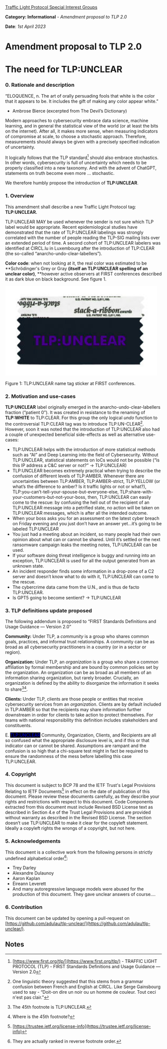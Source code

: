 [Traffic Light Protocol Special Interest Groups](https://www.first.org/tlp/)

**Category: Informational** - *Amendment proposal to TLP 2.0*

**Date**: *1st April 2023*

# Amendment proposal to TLP 2.0

# The need for TLP:UNCLEAR 

### **0. Rationale and description**

“ELOQUENCE, n. The art of orally persuading fools that white is the color that it appears to be. It includes the gift of making any color appear white.” 

- Ambrose Bierce (excerpted from The Devil’s Dictionary)

Modern approaches to cybersecurity embrace data science, machine learning, and in general the statistical view of the world (or at least the bits on the internet). After all, it makes more sense, when measuring indicators of compromise at scale, to choose a stochastic approach. Therefore, measurements should always be given with a precisely specified indication of uncertainty.

It logically follows that the TLP standard[^1] should also embrace stochastics. In other words, cybersecurity is full of uncertainty which needs to be properly classified into a new taxonomy. And with the advent of ChatGPT, statements on truth become even more … stochastic.

We therefore humbly propose the introduction of **TLP:UNCLEAR**.

### **1. Overview**

This amendment shall describe a new Traffic Light Protocol tag: **TLP:UNCLEAR.**

TLP:UNCLEAR MAY be used whenever the sender is not sure which TLP label would be appropriate. Recent epidemiological studies have demonstrated that the rate of TLP:UNCLEAR labelings was strongly correlated with the number of people reading the TLP-SIG mailing lists over an extended period of time. A second cohort of TLP:UNCLEAR labelers was identified at CIRCL.lu in Luxembourg after the introduction of TLP:CLEAR (the so-called “anarcho-undo-clear-labellers”).

**Color code**: when not looking at it, the real color was estimated to be **Schrödinger's Grey or Gray **(itself an TLP:UNCLEAR spelling of an unclear color)**, **however active observers at FIRST conferences described it as dark blue on black background. See figure 1. 

![TLP:UNCLEAR name tag sticker at FIRST.org conferences.](https://raw.githubusercontent.com/adulau/tlp-unclear/main/images/TLP%3AUNCLEAR.png)

Figure 1: TLP:UNCLEAR name tag sticker at FIRST conferences.


### **2. Motivation and use-cases**

**TLP:UNCLEAR** label originally emerged in the anarcho-undo-clear-labellers fraction (“patient 0”). It was created in resistance to the renaming of **TLP:WHITE** to TLP:CLEAR. For this group the only logical _undo_ function to the controversial TLP:CLEAR tag was to introduce TLP:UN-CLEAR[^2]. However, soon it was noted that the introduction of TLP:UNCLEAR also had a couple of unexpected beneficial side-effects as well as alternative use-cases:


* TLP:UNCLEAR helps with the introduction of more statistical methods such as “AI” and Deep Learning into the field of Cybersecurity. Without TLP:UNCLEAR, statistical statements on IoCs would not be possible (“is this IP address a C&C server or not?” -> TLP:UNCLEAR)
* TLP:UNCLEAR becomes extremely practical when trying to describe the confusion of different levels of TLP:AMBER. Whenever there are uncertainties between TLP:AMBER, TLP:AMBER-strict, TLP:YELLOW (or what’s the difference to amber? Is it traffic lights or not or what?), TLP:you-can’t-tell-your-spouse-but-everyone-else, TLP:share-with-your-customers-but-not-your-boss, then, TLP:UNCLEAR can easily come to the rescue: by confusing the hell out of the recipient of an TLP:UNCLEAR message into a petrified state, no action will be taken on TLP:UNCLEAR messages, which is after all the intended outcome.
* When your boss asks you for an assessment on the latest cyber breach on Friday evening and you just don’t have an answer yet…it’s going to be labeled TLP:UNCLEAR
* You just had a meeting about an incident, so many people had their own opinion about what can or cannot be shared. Until it’s settled or the next ransomware campaign leaks the meeting notes, TLP:UNCLEAR can be used.
* If your software doing threat intelligence is buggy and running into an exception, TLP:UNCLEAR is used for all the output generated from an unknown state.
* An incident responder finds some information in a drop-zone of a C2 server and doesn’t know what to do with it, TLP:UNCLEAR can come to the rescue. 
* The cybercrime data came from the U.N., and is thus de facto TLP:UNCLEAR.
* Is GPT5 going to become sentient? → TLP:UNCLEAR


### **3. TLP definitions update proposed**

The following addendum is proposed to “FIRST Standards Definitions and Usage Guidance — Version 2.0”

**Community:** Under TLP, a _community_ is a group who shares common goals, practices, and informal trust relationships. A community can be as broad as all cybersecurity practitioners in a country (or in a sector or region). 

**Organization:** Under TLP, an _organization_ is a group who share a common affiliation by formal membership and are bound by common policies set by the organization. An organization can be as broad as all members of an information sharing organization, but rarely broader. Crucially, an organization is defined by the ability to disorganize the information it seeks to share[^3][^4].

**Clients:** Under TLP, clients are those people or entities that receive cybersecurity services from an _organization_. Clients are by default included in TLP:AMBER so that the recipients may share information further downstream in order for clients to take action to protect themselves. For teams with national responsibility this definition includes stakeholders and constituents.

E. <span style="color:blue; background: #000;">TLP:UNCLEAR</span> Community, Organization, Clients, and Recipients are all so confused what the appropriate disclosure level is, and if this or that indicator can or cannot be shared. Assumptions are rampant and the confusion is so high that a chi-square test might in fact be required to ensure the randomness of the mess before labelling this case TLP:UNCLEAR. 

### **4. Copyright**

This document is subject to BCP 78 and the IETF Trust's Legal Provisions Relating to IETF Documents[^5] in effect on the date of publication of this document. Please review these documents carefully, as they describe your rights and restrictions with respect to this document. Code Components extracted from this document must include Revised BSD License text as described in Section 4.e of the Trust Legal Provisions and are provided without warranty as described in the Revised BSD License. The section doesn’t use TLP:UNCLEAR to make it clear for the copyleft statement. Ideally a copyleft rights the wrongs of a copyright, but not here.

### **5. Acknowledgements**

This document is a collective work from the following persons in strictly undefined alphabetical order[^6]:

* Trey Darley
* Alexandre Dulaunoy
* Aaron Kaplan
* Éireann Leverett
* And many autoregressive language models were abused for the production of this document. They gave unclear answers of course….

### **6. Contribution**

This document can be updated by opening a pull-request on [https://github.com/adulau/tlp-unclear/](https://github.com/adulau/tlp-unclear/).

<!-- Footnotes themselves at the bottom. -->
## Notes

[^1]:
     [https://www.first.org/tlp/](https://www.first.org/tlp/) - TRAFFIC LIGHT PROTOCOL (TLP) - FIRST Standards Definitions and Usage Guidance — Version 2.0

[^2]:
     One linguistic theory suggested that this stems from a grammar confusion between French and English at CIRCL. Like Serge Gainsbourg used to say - “Doit-on dire un noir ou un homme de couleur. Tout ceci n'est pas clair.”

[^3]:
     The 45th footnote is TLP:UNCLEAR.

[^4]:
     Where is the 45th footnote?

[^5]:
     [https://trustee.ietf.org/license-info](https://trustee.ietf.org/license-info)

[^6]:
     They are actually ranked in reverse footnote order.
 
